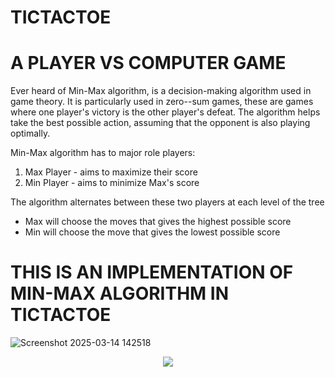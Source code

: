 # TICTACTOE
# A PLAYER VS COMPUTER GAME

Ever heard of Min-Max algorithm, is a decision-making algorithm used in game theory. It is particularly used in zero--sum games,
these are games where one player's victory is the other player's defeat. The algorithm helps take the best possible action,
assuming that the opponent is also playing optimally.

Min-Max algorithm has to major role players:
  1. Max Player - aims to maximize their score
  2. Min Player - aims to minimize Max's score
     
The algorithm alternates between these two players at each level of the tree
  - Max will choose the moves that gives the highest possible score
  - Min will choose the move that gives the lowest possible score

# THIS IS AN IMPLEMENTATION OF MIN-MAX ALGORITHM IN TICTACTOE
![Screenshot 2025-03-14 142518](https://github.com/user-attachments/assets/3216ee5a-f13f-436c-8c9f-b4ee556dc1ac)

<div align="center">
<img src="![Screenshot 2025-03-14 142147](https://github.com/user-attachments/assets/b17275e0-c879-4af2-acec-a75a79dcb498)" />
</div>
